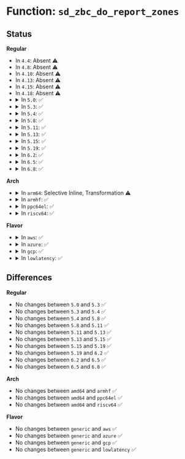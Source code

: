 # Function: <code>sd_zbc_do_report_zones</code>

## Status
<b>Regular</b>
<ul>
<li>
In <code>4.4</code>: Absent ⚠️
</li>
<li>
In <code>4.8</code>: Absent ⚠️
</li>
<li>
In <code>4.10</code>: Absent ⚠️
</li>
<li>
In <code>4.13</code>: Absent ⚠️
</li>
<li>
In <code>4.15</code>: Absent ⚠️
</li>
<li>
In <code>4.18</code>: Absent ⚠️
</li>
<li>
<details>
<summary>In <code>5.0</code>: ✅</summary>

```c
int sd_zbc_do_report_zones(struct scsi_disk *sdkp, unsigned char *buf, unsigned int buflen, sector_t lba, bool partial);
```

**Collision:** Unique Static

**Inline:** No

**Transformation:** False

**Instances:**

```
In drivers/scsi/sd_zbc.c (ffffffff81725290)
Location: drivers/scsi/sd_zbc.c:78
Inline: False
Direct callers:
  - drivers/scsi/sd_zbc.c:sd_zbc_read_zones
  - drivers/scsi/sd_zbc.c:sd_zbc_read_zones
  - drivers/scsi/sd_zbc.c:sd_zbc_report_zones
```
**Symbols:**

```
ffffffff81725290-ffffffff81725425: sd_zbc_do_report_zones (STB_LOCAL)
```
</details>
</li>
<li>
<details>
<summary>In <code>5.3</code>: ✅</summary>

```c
int sd_zbc_do_report_zones(struct scsi_disk *sdkp, unsigned char *buf, unsigned int buflen, sector_t lba, bool partial);
```

**Collision:** Unique Static

**Inline:** No

**Transformation:** False

**Instances:**

```
In drivers/scsi/sd_zbc.c (ffffffff81760900)
Location: drivers/scsi/sd_zbc.c:66
Inline: False
Direct callers:
  - drivers/scsi/sd_zbc.c:sd_zbc_read_zones
  - drivers/scsi/sd_zbc.c:sd_zbc_read_zones
  - drivers/scsi/sd_zbc.c:sd_zbc_report_zones
```
**Symbols:**

```
ffffffff81760900-ffffffff81760a70: sd_zbc_do_report_zones (STB_LOCAL)
```
</details>
</li>
<li>
<details>
<summary>In <code>5.4</code>: ✅</summary>

```c
int sd_zbc_do_report_zones(struct scsi_disk *sdkp, unsigned char *buf, unsigned int buflen, sector_t lba, bool partial);
```

**Collision:** Unique Static

**Inline:** No

**Transformation:** False

**Instances:**

```
In drivers/scsi/sd_zbc.c (ffffffff817848a0)
Location: drivers/scsi/sd_zbc.c:66
Inline: False
Direct callers:
  - drivers/scsi/sd_zbc.c:sd_zbc_read_zones
  - drivers/scsi/sd_zbc.c:sd_zbc_read_zones
  - drivers/scsi/sd_zbc.c:sd_zbc_report_zones
```
**Symbols:**

```
ffffffff817848a0-ffffffff81784a10: sd_zbc_do_report_zones (STB_LOCAL)
```
</details>
</li>
<li>
<details>
<summary>In <code>5.8</code>: ✅</summary>

```c
int sd_zbc_do_report_zones(struct scsi_disk *sdkp, unsigned char *buf, unsigned int buflen, sector_t lba, bool partial);
```

**Collision:** Unique Static

**Inline:** No

**Transformation:** False

**Instances:**

```
In drivers/scsi/sd_zbc.c (ffffffff81848580)
Location: drivers/scsi/sd_zbc.c:92
Inline: False
Direct callers:
  - drivers/scsi/sd_zbc.c:sd_zbc_check_capacity
  - drivers/scsi/sd_zbc.c:sd_zbc_update_wp_offset_workfn
  - drivers/scsi/sd_zbc.c:sd_zbc_report_zones
```
**Symbols:**

```
ffffffff81848580-ffffffff8184873c: sd_zbc_do_report_zones (STB_LOCAL)
```
</details>
</li>
<li>
<details>
<summary>In <code>5.11</code>: ✅</summary>

```c
int sd_zbc_do_report_zones(struct scsi_disk *sdkp, unsigned char *buf, unsigned int buflen, sector_t lba, bool partial);
```

**Collision:** Unique Static

**Inline:** No

**Transformation:** False

**Instances:**

```
In drivers/scsi/sd_zbc.c (ffffffff81858a70)
Location: drivers/scsi/sd_zbc.c:93
Inline: False
Direct callers:
  - drivers/scsi/sd_zbc.c:sd_zbc_check_capacity
  - drivers/scsi/sd_zbc.c:sd_zbc_update_wp_offset_workfn
  - drivers/scsi/sd_zbc.c:sd_zbc_report_zones
```
**Symbols:**

```
ffffffff81858a70-ffffffff81858c2c: sd_zbc_do_report_zones (STB_LOCAL)
```
</details>
</li>
<li>
<details>
<summary>In <code>5.13</code>: ✅</summary>

```c
int sd_zbc_do_report_zones(struct scsi_disk *sdkp, unsigned char *buf, unsigned int buflen, sector_t lba, bool partial);
```

**Collision:** Unique Static

**Inline:** No

**Transformation:** False

**Instances:**

```
In drivers/scsi/sd_zbc.c (ffffffff8183b9f0)
Location: drivers/scsi/sd_zbc.c:93
Inline: False
Direct callers:
  - drivers/scsi/sd_zbc.c:sd_zbc_read_zones
  - drivers/scsi/sd_zbc.c:sd_zbc_update_wp_offset_workfn
  - drivers/scsi/sd_zbc.c:sd_zbc_report_zones
```
**Symbols:**

```
ffffffff8183b9f0-ffffffff8183bbae: sd_zbc_do_report_zones (STB_LOCAL)
```
</details>
</li>
<li>
<details>
<summary>In <code>5.15</code>: ✅</summary>

```c
int sd_zbc_do_report_zones(struct scsi_disk *sdkp, unsigned char *buf, unsigned int buflen, sector_t lba, bool partial);
```

**Collision:** Unique Static

**Inline:** No

**Transformation:** False

**Instances:**

```
In drivers/scsi/sd_zbc.c (ffffffff818c80c0)
Location: drivers/scsi/sd_zbc.c:93
Inline: False
Direct callers:
  - drivers/scsi/sd_zbc.c:sd_zbc_read_zones
  - drivers/scsi/sd_zbc.c:sd_zbc_update_wp_offset_workfn
  - drivers/scsi/sd_zbc.c:sd_zbc_report_zones
```
**Symbols:**

```
ffffffff818c80c0-ffffffff818c8282: sd_zbc_do_report_zones (STB_LOCAL)
```
</details>
</li>
<li>
<details>
<summary>In <code>5.19</code>: ✅</summary>

```c
int sd_zbc_do_report_zones(struct scsi_disk *sdkp, unsigned char *buf, unsigned int buflen, sector_t lba, bool partial);
```

**Collision:** Unique Static

**Inline:** No

**Transformation:** False

**Instances:**

```
In drivers/scsi/sd_zbc.c (ffffffff81a14f20)
Location: drivers/scsi/sd_zbc.c:141
Inline: False
Direct callers:
  - drivers/scsi/sd_zbc.c:sd_zbc_update_wp_offset_workfn
  - drivers/scsi/sd_zbc.c:sd_zbc_report_zones
```
**Symbols:**

```
ffffffff81a14f20-ffffffff81a150cc: sd_zbc_do_report_zones (STB_LOCAL)
```
</details>
</li>
<li>
<details>
<summary>In <code>6.2</code>: ✅</summary>

```c
int sd_zbc_do_report_zones(struct scsi_disk *sdkp, unsigned char *buf, unsigned int buflen, sector_t lba, bool partial);
```

**Collision:** Unique Static

**Inline:** No

**Transformation:** False

**Instances:**

```
In drivers/scsi/sd_zbc.c (ffffffff81b95b70)
Location: drivers/scsi/sd_zbc.c:144
Inline: False
Direct callers:
  - drivers/scsi/sd_zbc.c:sd_zbc_update_wp_offset_workfn
  - drivers/scsi/sd_zbc.c:sd_zbc_report_zones
```
**Symbols:**

```
ffffffff81b95b70-ffffffff81b95d1c: sd_zbc_do_report_zones (STB_LOCAL)
```
</details>
</li>
<li>
<details>
<summary>In <code>6.5</code>: ✅</summary>

```c
int sd_zbc_do_report_zones(struct scsi_disk *sdkp, unsigned char *buf, unsigned int buflen, sector_t lba, bool partial);
```

**Collision:** Unique Static

**Inline:** No

**Transformation:** False

**Instances:**

```
In drivers/scsi/sd_zbc.c (ffffffff81bec110)
Location: drivers/scsi/sd_zbc.c:144
Inline: False
Direct callers:
  - drivers/scsi/sd_zbc.c:sd_zbc_update_wp_offset_workfn
  - drivers/scsi/sd_zbc.c:sd_zbc_report_zones
```
**Symbols:**

```
ffffffff81bec110-ffffffff81bec2da: sd_zbc_do_report_zones (STB_LOCAL)
```
</details>
</li>
<li>
<details>
<summary>In <code>6.8</code>: ✅</summary>

```c
int sd_zbc_do_report_zones(struct scsi_disk *sdkp, unsigned char *buf, unsigned int buflen, sector_t lba, bool partial);
```

**Collision:** Unique Static

**Inline:** No

**Transformation:** False

**Instances:**

```
In drivers/scsi/sd_zbc.c (ffffffff81c417d0)
Location: drivers/scsi/sd_zbc.c:144
Inline: False
Direct callers:
  - drivers/scsi/sd_zbc.c:sd_zbc_update_wp_offset_workfn
  - drivers/scsi/sd_zbc.c:sd_zbc_report_zones
```
**Symbols:**

```
ffffffff81c417d0-ffffffff81c41997: sd_zbc_do_report_zones (STB_LOCAL)
```
</details>
</li>
</ul>
<b>Arch</b>
<ul>
<li>
<details>
<summary>In <code>arm64</code>: Selective Inline, Transformation ⚠️</summary>

**Collision:** Unique Static

**Inline:** Selective

**Transformation:** True

**Instances:**

```
In drivers/scsi/sd_zbc.c (ffff80001098b080)
Location: drivers/scsi/sd_zbc.c:66
Inline: True
Direct callers:
  - drivers/scsi/sd_zbc.c:sd_zbc_check_zones
  - drivers/scsi/sd_zbc.c:sd_zbc_check_zones
  - drivers/scsi/sd_zbc.c:sd_zbc_report_zones
```
**Symbols:**

```
ffff80001098b080-ffff80001098b21c: sd_zbc_do_report_zones.isra.0 (STB_LOCAL)
```
</details>
</li>
<li>
<details>
<summary>In <code>armhf</code>: ✅</summary>

```c
int sd_zbc_do_report_zones(struct scsi_disk *sdkp, unsigned char *buf, unsigned int buflen, sector_t lba, bool partial);
```

**Collision:** Unique Static

**Inline:** No

**Transformation:** False

**Instances:**

```
In drivers/scsi/sd_zbc.c (c0a5d320)
Location: drivers/scsi/sd_zbc.c:66
Inline: False
Direct callers:
  - drivers/scsi/sd_zbc.c:sd_zbc_check_zones
  - drivers/scsi/sd_zbc.c:sd_zbc_check_zones
  - drivers/scsi/sd_zbc.c:sd_zbc_report_zones
```
**Symbols:**

```
c0a5d320-c0a5d4d8: sd_zbc_do_report_zones (STB_LOCAL)
```
</details>
</li>
<li>
<details>
<summary>In <code>ppc64el</code>: ✅</summary>

```c
int sd_zbc_do_report_zones(struct scsi_disk *sdkp, unsigned char *buf, unsigned int buflen, sector_t lba, bool partial);
```

**Collision:** Unique Static

**Inline:** No

**Transformation:** False

**Instances:**

```
In drivers/scsi/sd_zbc.c (c000000000a4bbc0)
Location: drivers/scsi/sd_zbc.c:66
Inline: False
Direct callers:
  - drivers/scsi/sd_zbc.c:sd_zbc_check_zones
  - drivers/scsi/sd_zbc.c:sd_zbc_check_zones
  - drivers/scsi/sd_zbc.c:sd_zbc_report_zones
```
**Symbols:**

```
c000000000a4bbc0-c000000000a4bdb4: sd_zbc_do_report_zones (STB_LOCAL)
```
</details>
</li>
<li>
<details>
<summary>In <code>riscv64</code>: ✅</summary>

```c
int sd_zbc_do_report_zones(struct scsi_disk *sdkp, unsigned char *buf, unsigned int buflen, sector_t lba, bool partial);
```

**Collision:** Unique Static

**Inline:** No

**Transformation:** False

**Instances:**

```
In drivers/scsi/sd_zbc.c (ffffffe0005ef45c)
Location: drivers/scsi/sd_zbc.c:66
Inline: False
Direct callers:
  - drivers/scsi/sd_zbc.c:sd_zbc_check_zones
  - drivers/scsi/sd_zbc.c:sd_zbc_check_zones
  - drivers/scsi/sd_zbc.c:sd_zbc_report_zones
```
**Symbols:**

```
ffffffe0005ef45c-ffffffe0005ef5fe: sd_zbc_do_report_zones (STB_LOCAL)
```
</details>
</li>
</ul>
<b>Flavor</b>
<ul>
<li>
<details>
<summary>In <code>aws</code>: ✅</summary>

```c
int sd_zbc_do_report_zones(struct scsi_disk *sdkp, unsigned char *buf, unsigned int buflen, sector_t lba, bool partial);
```

**Collision:** Unique Static

**Inline:** No

**Transformation:** False

**Instances:**

```
In drivers/scsi/sd_zbc.c (ffffffff81738f90)
Location: drivers/scsi/sd_zbc.c:66
Inline: False
Direct callers:
  - drivers/scsi/sd_zbc.c:sd_zbc_read_zones
  - drivers/scsi/sd_zbc.c:sd_zbc_read_zones
  - drivers/scsi/sd_zbc.c:sd_zbc_report_zones
```
**Symbols:**

```
ffffffff81738f90-ffffffff81739100: sd_zbc_do_report_zones (STB_LOCAL)
```
</details>
</li>
<li>
<details>
<summary>In <code>azure</code>: ✅</summary>

```c
int sd_zbc_do_report_zones(struct scsi_disk *sdkp, unsigned char *buf, unsigned int buflen, sector_t lba, bool partial);
```

**Collision:** Unique Static

**Inline:** No

**Transformation:** False

**Instances:**

```
In drivers/scsi/sd_zbc.c (ffffffff8171ac30)
Location: drivers/scsi/sd_zbc.c:66
Inline: False
Direct callers:
  - drivers/scsi/sd_zbc.c:sd_zbc_read_zones
  - drivers/scsi/sd_zbc.c:sd_zbc_read_zones
  - drivers/scsi/sd_zbc.c:sd_zbc_report_zones
```
**Symbols:**

```
ffffffff8171ac30-ffffffff8171ada0: sd_zbc_do_report_zones (STB_LOCAL)
```
</details>
</li>
<li>
<details>
<summary>In <code>gcp</code>: ✅</summary>

```c
int sd_zbc_do_report_zones(struct scsi_disk *sdkp, unsigned char *buf, unsigned int buflen, sector_t lba, bool partial);
```

**Collision:** Unique Static

**Inline:** No

**Transformation:** False

**Instances:**

```
In drivers/scsi/sd_zbc.c (ffffffff81779720)
Location: drivers/scsi/sd_zbc.c:66
Inline: False
Direct callers:
  - drivers/scsi/sd_zbc.c:sd_zbc_read_zones
  - drivers/scsi/sd_zbc.c:sd_zbc_read_zones
  - drivers/scsi/sd_zbc.c:sd_zbc_report_zones
```
**Symbols:**

```
ffffffff81779720-ffffffff81779890: sd_zbc_do_report_zones (STB_LOCAL)
```
</details>
</li>
<li>
<details>
<summary>In <code>lowlatency</code>: ✅</summary>

```c
int sd_zbc_do_report_zones(struct scsi_disk *sdkp, unsigned char *buf, unsigned int buflen, sector_t lba, bool partial);
```

**Collision:** Unique Static

**Inline:** No

**Transformation:** False

**Instances:**

```
In drivers/scsi/sd_zbc.c (ffffffff81793550)
Location: drivers/scsi/sd_zbc.c:66
Inline: False
Direct callers:
  - drivers/scsi/sd_zbc.c:sd_zbc_read_zones
  - drivers/scsi/sd_zbc.c:sd_zbc_read_zones
  - drivers/scsi/sd_zbc.c:sd_zbc_report_zones
```
**Symbols:**

```
ffffffff81793550-ffffffff817936c0: sd_zbc_do_report_zones (STB_LOCAL)
```
</details>
</li>
</ul>

## Differences
<b>Regular</b>
<ul>
<li>
No changes between <code>5.0</code> and <code>5.3</code> ✅
</li>
<li>
No changes between <code>5.3</code> and <code>5.4</code> ✅
</li>
<li>
No changes between <code>5.4</code> and <code>5.8</code> ✅
</li>
<li>
No changes between <code>5.8</code> and <code>5.11</code> ✅
</li>
<li>
No changes between <code>5.11</code> and <code>5.13</code> ✅
</li>
<li>
No changes between <code>5.13</code> and <code>5.15</code> ✅
</li>
<li>
No changes between <code>5.15</code> and <code>5.19</code> ✅
</li>
<li>
No changes between <code>5.19</code> and <code>6.2</code> ✅
</li>
<li>
No changes between <code>6.2</code> and <code>6.5</code> ✅
</li>
<li>
No changes between <code>6.5</code> and <code>6.8</code> ✅
</li>
</ul>
<b>Arch</b>
<ul>
<li>
No changes between <code>amd64</code> and <code>armhf</code> ✅
</li>
<li>
No changes between <code>amd64</code> and <code>ppc64el</code> ✅
</li>
<li>
No changes between <code>amd64</code> and <code>riscv64</code> ✅
</li>
</ul>
<b>Flavor</b>
<ul>
<li>
No changes between <code>generic</code> and <code>aws</code> ✅
</li>
<li>
No changes between <code>generic</code> and <code>azure</code> ✅
</li>
<li>
No changes between <code>generic</code> and <code>gcp</code> ✅
</li>
<li>
No changes between <code>generic</code> and <code>lowlatency</code> ✅
</li>
</ul>
